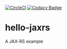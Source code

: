 [![CircleCI](https://dl.circleci.com/status-badge/img/gh/iubar/hello-jaxrs/tree/main.svg?style=svg)](https://dl.circleci.com/status-badge/redirect/gh/iubar/hello-jaxrs/tree/main)
[![Codacy Badge](https://app.codacy.com/project/badge/Grade/0ef0422c6adf47c39931100479279d35)](https://www.codacy.com/gh/iubar/hello-jaxrs/dashboard)

# hello-jaxrs
A JAX-RS example
